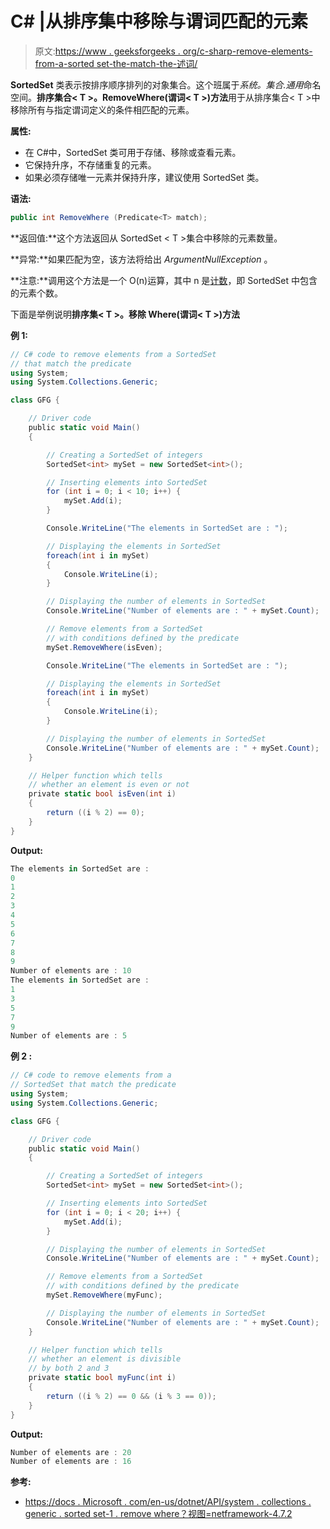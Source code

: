 # C# |从排序集中移除与谓词匹配的元素

> 原文:[https://www . geeksforgeeks . org/c-sharp-remove-elements-from-a-sorted set-the-match-the-述词/](https://www.geeksforgeeks.org/c-sharp-remove-elements-from-a-sortedset-that-match-the-predicate/)

**SortedSet** 类表示按排序顺序排列的对象集合。这个班属于*系统。集合.通用*命名空间。**排序集合< T >。RemoveWhere(谓词< T >)方法**用于从排序集合< T >中移除所有与指定谓词定义的条件相匹配的元素。

**属性:**

*   在 C#中，SortedSet 类可用于存储、移除或查看元素。
*   它保持升序，不存储重复的元素。
*   如果必须存储唯一元素并保持升序，建议使用 SortedSet 类。

**语法:**

```cs
public int RemoveWhere (Predicate<T> match);

```

**返回值:**这个方法返回从 SortedSet < T >集合中移除的元素数量。

**异常:**如果匹配为空，该方法将给出 *ArgumentNullException* 。

**注意:**调用这个方法是一个 O(n)运算，其中 n 是[计数](https://www.geeksforgeeks.org/c-get-the-number-of-elements-in-the-sortedset/)，即 SortedSet 中包含的元素个数。

下面是举例说明**排序集< T >。移除 Where(谓词< T >)方法**

**例 1:**

```cs
// C# code to remove elements from a SortedSet
// that match the predicate
using System;
using System.Collections.Generic;

class GFG {

    // Driver code
    public static void Main()
    {

        // Creating a SortedSet of integers
        SortedSet<int> mySet = new SortedSet<int>();

        // Inserting elements into SortedSet
        for (int i = 0; i < 10; i++) {
            mySet.Add(i);
        }

        Console.WriteLine("The elements in SortedSet are : ");

        // Displaying the elements in SortedSet
        foreach(int i in mySet)
        {
            Console.WriteLine(i);
        }

        // Displaying the number of elements in SortedSet
        Console.WriteLine("Number of elements are : " + mySet.Count);

        // Remove elements from a SortedSet
        // with conditions defined by the predicate
        mySet.RemoveWhere(isEven);

        Console.WriteLine("The elements in SortedSet are : ");

        // Displaying the elements in SortedSet
        foreach(int i in mySet)
        {
            Console.WriteLine(i);
        }

        // Displaying the number of elements in SortedSet
        Console.WriteLine("Number of elements are : " + mySet.Count);
    }

    // Helper function which tells
    // whether an element is even or not
    private static bool isEven(int i)
    {
        return ((i % 2) == 0);
    }
}
```

**Output:**

```cs
The elements in SortedSet are : 
0
1
2
3
4
5
6
7
8
9
Number of elements are : 10
The elements in SortedSet are : 
1
3
5
7
9
Number of elements are : 5

```

**例 2 :**

```cs
// C# code to remove elements from a
// SortedSet that match the predicate
using System;
using System.Collections.Generic;

class GFG {

    // Driver code
    public static void Main()
    {

        // Creating a SortedSet of integers
        SortedSet<int> mySet = new SortedSet<int>();

        // Inserting elements into SortedSet
        for (int i = 0; i < 20; i++) {
            mySet.Add(i);
        }

        // Displaying the number of elements in SortedSet
        Console.WriteLine("Number of elements are : " + mySet.Count);

        // Remove elements from a SortedSet
        // with conditions defined by the predicate
        mySet.RemoveWhere(myFunc);

        // Displaying the number of elements in SortedSet
        Console.WriteLine("Number of elements are : " + mySet.Count);
    }

    // Helper function which tells
    // whether an element is divisible
    // by both 2 and 3
    private static bool myFunc(int i)
    {
        return ((i % 2) == 0 && (i % 3 == 0));
    }
}
```

**Output:**

```cs
Number of elements are : 20
Number of elements are : 16

```

**参考:**

*   [https://docs . Microsoft . com/en-us/dotnet/API/system . collections . generic . sorted set-1 . remove where？视图=netframework-4.7.2](https://docs.microsoft.com/en-us/dotnet/api/system.collections.generic.sortedset-1.removewhere?view=netframework-4.7.2)